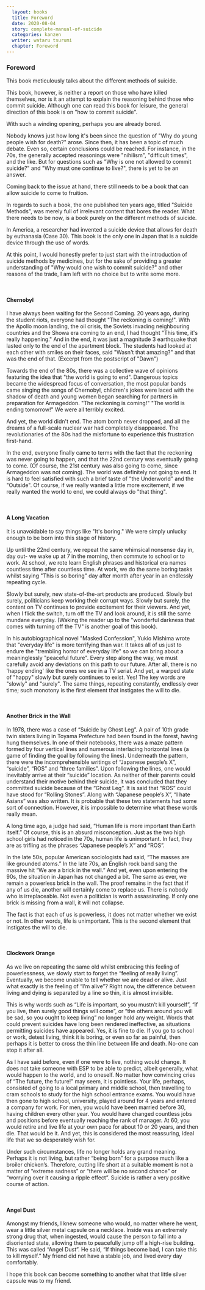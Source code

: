 ```yaml
---
  layout: books
  title: Foreword
  date: 2020-08-04
  story: complete-manual-of-suicide
  categories: kanzen
  writer: wataru tsurumi
  chapter: Foreword
---
```

<h3>Foreword</h3>
This book meticulously talks about the different methods of suicide.

This book, however, is neither a report on those who have killed themselves, nor is it an attempt to explain the reasoning behind those who commit suicide.
Although one can read this book for leisure, the general direction of this book is on "how to commit suicide".

With such a winding opening, perhaps you are already bored.

Nobody knows just how long it's been since the question of "Why do young people wish for death?" arose. Since then, it has been a topic of much debate. Even so, certain conclusions could be reached. For instance, in the 70s, the generally accepted reasonings were "nihilism", "difficult times", and the like. But for questions such as "Why is one not allowed to commit suicide?" and "Why must one continue to live?", there is yet to be an answer.

Coming back to the issue at hand, there still needs to be a book that can allow suicide to come to fruition.

In regards to such a book, the one published ten years ago, titled "Suicide Methods", was merely full of irrelevant content that bores the reader. What there needs to be now, is a book purely on the different methods of suicide.

In America, a researcher had invented a suicide device that allows for death by euthanasia (Case 30). This book is the only one in Japan that is a suicide device through the use of words.

At this point, I would honestly prefer to just start with the introduction of suicide methods by medicines, but for the sake of providing a greater understanding of "Why would one wish to commit suicide?" and other reasons of the trade, I am left with no choice but to write some more.
<p>&nbsp;</p>

<h4>Chernobyl</h4>
I have always been waiting for the Second Coming. 20 years ago, during the student riots, everyone had thought "The reckoning is coming!". With the Apollo moon landing, the oil crisis, the Soviets invading neighbouring countries and the Showa era coming to an end, I had thought "This time, it's really happening." And in the end, it was just a magnitude 3 earthquake that lasted only to the end of the apartment block. The students had looked at each other with smiles on their faces, said "Wasn't that amazing?" and that was the end of that. (Excerpt from the postscript of "Dawn")

Towards the end of the 80s, there was a collective wave of opinions featuring the idea that "the world is going to end". Dangerous topics became the widespread focus of conversation, the most popular bands came singing the songs of Chernobyl, children's jokes were laced with the shadow of death and young women began searching for partners in preparation for Armageddon. "The reckoning is coming!" "The world is ending tomorrow!" We were all terribly excited.

And yet, the world didn't end. The atom bomb never dropped, and all the dreams of a full-scale nuclear war had completely disappeared. The revolutionaries of the 80s had the misfortune to experience this frustration first-hand.

In the end, everyone finally came to terms with the fact that the reckoning was never going to happen, and that the 22nd century was eventually going to come. (Of course, the 21st century was also going to come, since Armageddon was not coming). The world was definitely not going to end. It is hard to feel satisfied with such a brief taste of "the Underworld" and the "Outside". Of course, if we really wanted a little more excitement, if we really wanted the world to end, we could always do "that thing".
<p>&nbsp;</p>

<h4>A Long Vacation</h4>
It is unavoidable to say things like "It's boring." We were simply unlucky enough to be born into this stage of history.

Up until the 22nd century, we repeat the same whimsical nonsense day in, day out- we wake up at 7 in the morning, then commute to school or to work. At school, we rote learn English phrases and historical era names countless time after countless time. At work, we do the same boring tasks whilst saying "This is so boring" day after month after year in an endlessly repeating cycle.

Slowly but surely, new state-of-the-art products are produced. Slowly but surely, politicians keep working their corrupt ways. Slowly but surely, the content on TV continues to provide excitement for their viewers. And yet, when I flick the switch, turn off the TV and look around, it is still the same mundane everyday. (Waking the reader up to the "wonderful darkness that comes with turning off the TV" is another goal of this book).

In his autobiographical novel "Masked Confession", Yukio Mishima wrote that "everyday life" is more terrifying than war. It takes all of us just to endure the "trembling horror of everyday life" so we can bring about a meaninglessly "peaceful future". Every step along the way, we must carefully avoid any deviations on this path to our future. After all, there is no 'happy ending' like the ones we see in a TV serial. And yet, a warped state of "happy" slowly but surely continues to exist. Yes! The key words are "slowly" and "surely". The same things, repeating constantly, endlessly over time; such monotony is the first element that instigates the will to die.
<p>&nbsp;</p>

<h4>Another Brick in the Wall</h4>
In 1978, there was a case of “Suicide by Ghost Leg”. A pair of 10th grade twin sisters living in Toyama Prefecture had been found in the forest, having hung themselves. In one of their notebooks, there was a maze pattern formed by four vertical lines and numerous interlacing horizontal lines (a game of finding the goal by following the lines). Underneath the pattern, there were the incomprehensible writings of “Japanese people’s X”, “suicide”, “ROS” and “three families”. Upon following the lines, one would inevitably arrive at their “suicide” location. As neither of their parents could understand their motive behind their suicide, it was concluded that they committed suicide because of the “Ghost Leg”. It is said that “ROS” could have stood for “Rolling Stones”. Along with “Japanese people’s X”, “I hate Asians” was also written. It is probable that these two statements had some sort of connection. However, it is impossible to determine what these words really mean.

A long time ago, a judge had said, “Human life is more important than Earth itself.” Of course, this is an absurd misconception. Just as the two high school girls had noticed in the 70s, human life is unimportant. In fact, they are as trifling as the phrases “Japanese people’s X” and “ROS”.

In the late 50s, popular American sociologists had said, “The masses are like grounded atoms.” In the late 70s, an English rock band sang the massive hit “We are a brick in the wall.” And yet, even upon entering the 90s, the situation in Japan has not changed a bit. The same as ever, we remain a powerless brick in the wall. The proof remains in the fact that if any of us die, another will certainly come to replace us. There is nobody who is irreplaceable. Not even a politician is worth assassinating. If only one brick is missing from a wall, it will not collapse.

The fact is that each of us is powerless, it does not matter whether we exist or not. In other words, life is unimportant. This is the second element that instigates the will to die.
<p>&nbsp;</p>

<h4>Clockwork Orange</h4>
As we live on repeating the same old whilst embracing this feeling of powerlessness, we slowly start to forget the “feeling of really living”. Eventually, we become unable to tell whether we are dead or alive. Just what exactly is the feeling of “I’m alive”? Right now, the difference between living and dying is separated by a line so thin, it is almost invisible.

This is why words such as “Life is important, so you mustn’t kill yourself”, “if you live, then surely good things will come”, or “the others around you will be sad, so you ought to keep living” no longer hold any weight. Words that could prevent suicides have long been rendered ineffective, as situations permitting suicides have appeared.
Yes, it is fine to die. If you go to school or work, detest living, think it is boring, or even so far as painful, then perhaps it is better to cross the thin line between life and death. No-one can stop it after all.

As I have said before, even if one were to live, nothing would change. It does not take someone with ESP to be able to predict, albeit generally, what would happen to the world, and to oneself. No matter how convincing cries of “The future, the future!” may seem, it is pointless. Your life, perhaps, consisted of going to a local primary and middle school, then travelling to cram schools to study for the high school entrance exams. You would have then gone to high school, university, played around for 4 years and entered a company for work. For men, you would have been married before 30, having children every other year. You would have changed countless jobs and positions before eventually reaching the rank of manager. At 60, you would retire and live life at your own pace for about 10 or 20 years, and then die. That would be it. And yet, this is considered the most reassuring, ideal life that we so desperately wish for.

Under such circumstances, life no longer holds any grand meaning. Perhaps it is not living, but rather “being born” for a purpose much like a broiler chicken’s. Therefore, cutting life short at a suitable moment is not a matter of “extreme sadness” or “there will be no second chance” or “worrying over it causing a ripple effect”. Suicide is rather a very positive course of action.
<p>&nbsp;</p>

<h4>Angel Dust</h4>
Amongst my friends, I knew someone who would, no matter where he went, wear a little silver metal capsule on a necklace. Inside was an extremely strong drug that, when ingested, would cause the person to fall into a disoriented state, allowing them to peacefully jump off a high-rise building. This was called “Angel Dust”. He said, “If things become bad, I can take this to kill myself.” My friend did not have a stable job, and lived every day comfortably.

I hope this book can become something to another what that little silver capsule was to my friend.
